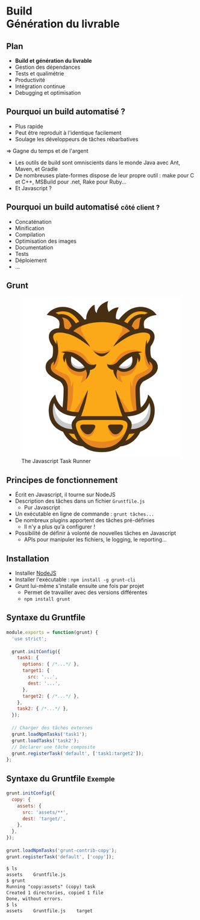 # Build</br>Génération du livrable

<!-- .slide: data-background="/assets/zenika/images/title-background.png" -->



## Plan

- **Build et génération du livrable**
- Gestion des dépendances
- Tests et qualimétrie
- Productivité
- Intégration continue
- Debugging et optimisation



## Pourquoi un build automatisé ?

- Plus rapide
- Peut être reproduit à l'identique facilement
- Soulage les développeurs de tâches rébarbatives

&#8658; <!-- fat right arrow --> Gagne du temps et de l'argent

- Les outils de build sont omniscients dans le monde Java avec Ant, Maven, et
Gradle
- De nombreuses plate-formes dispose de leur propre outil : make pour C et C++,
MSBuild pour .net, Rake pour Ruby...
- Et Javascript ?



## Pourquoi un build automatisé <small>côté client ?</small>

- Concaténation
- Minification
- Compilation
- Optimisation des images
- Documentation
- Tests
- Déploiement
- ...



## Grunt

<figure>
    <img src="assets/images/grunt-logo.png" alt="" />
    <figcaption>The Javascript Task Runner</figcaption>
</figure>



## Principes de fonctionnement

- Écrit en Javascript, il tourne sur NodeJS
- Description des tâches dans un fichier `Gruntfile.js`
    - Pur Javascript
- Un exécutable en ligne de commande : `grunt tâches...`
- De nombreux plugins apportent des tâches pré-définies
    - Il n'y a plus qu'à configurer !
- Possibilité de définir à volonté de nouvelles tâches en Javascript
    - APIs pour manipuler les fichiers, le logging, le reporting...



## Installation

- Installer [NodeJS](nodejs.org)
- Installer l'exécutable : `npm install -g grunt-cli`
- Grunt lui-même s'installe ensuite une fois par projet
    - Permet de travailler avec des versions différentes
    - `npm install grunt`



## Syntaxe du Gruntfile

<!-- Obligé d'indenter avec 2 espaces sinon retour à la ligne au niveau de
'options'. Je n'ai pas trouvé pourquoi. -->

```javascript
module.exports = function(grunt) {
  'use strict';

  grunt.initConfig({
    task1: {
      options: { /*...*/ },
      target1: {
        src: '...',
        dest: '...',
      },
      target2: { /*...*/ },
    },
    task2: { /*...*/ },
  });
  
  // Charger des tâches externes
  grunt.loadNpmTasks('task1');
  grunt.loadTasks('task2');
  // Déclarer une tâche composite
  grunt.registerTask('default', ['task1:target2']);
};
```



## Syntaxe du Gruntfile <small>Exemple</small>

```javascript
grunt.initConfig({
  copy: {
    assets: {
      src: 'assets/**',
      dest: 'target/',
    },
  },
});
  
grunt.loadNpmTasks('grunt-contrib-copy');
grunt.registerTask('default', ['copy']);
```

```dos
$ ls
assets    Gruntfile.js
$ grunt
Running "copy:assets" (copy) task
Created 1 directories, copied 1 file
Done, without errors.
$ ls
assets    Gruntfile.js    target
```



<!-- .slide: data-background="/assets/zenika/images/questions.png" -->
<!-- .slide: data-background-size="30%" -->
